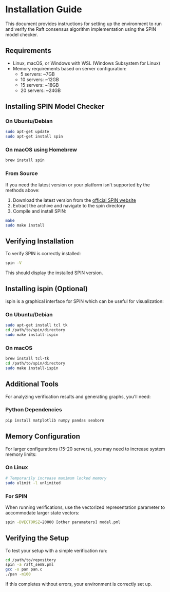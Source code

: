 # Installation Guide

This document provides instructions for setting up the environment to run and verify the Raft consensus algorithm implementation using the SPIN model checker.

## Requirements

- Linux, macOS, or Windows with WSL (Windows Subsystem for Linux)
- Memory requirements based on server configuration:
  - 5 servers: ~7GB
  - 10 servers: ~12GB
  - 15 servers: ~18GB
  - 20 servers: ~24GB

## Installing SPIN Model Checker

### On Ubuntu/Debian

```bash
sudo apt-get update
sudo apt-get install spin
```

### On macOS using Homebrew

```bash
brew install spin
```

### From Source

If you need the latest version or your platform isn't supported by the methods above:

1. Download the latest version from the [official SPIN website](http://spinroot.com/spin/whatispin.html)
2. Extract the archive and navigate to the spin directory
3. Compile and install SPIN:

```bash
make
sudo make install
```

## Verifying Installation

To verify SPIN is correctly installed:

```bash
spin -V
```

This should display the installed SPIN version.

## Installing ispin (Optional)

ispin is a graphical interface for SPIN which can be useful for visualization:

### On Ubuntu/Debian

```bash
sudo apt-get install tcl tk
cd /path/to/spin/directory
sudo make install-ispin
```

### On macOS

```bash
brew install tcl-tk
cd /path/to/spin/directory
sudo make install-ispin
```

## Additional Tools

For analyzing verification results and generating graphs, you'll need:

### Python Dependencies

```bash
pip install matplotlib numpy pandas seaborn
```

## Memory Configuration

For larger configurations (15-20 servers), you may need to increase system memory limits:

### On Linux

```bash
# Temporarily increase maximum locked memory
sudo ulimit -l unlimited
```

### For SPIN

When running verifications, use the vectorized representation parameter to accommodate larger state vectors:

```bash
spin -DVECTORSZ=20000 [other parameters] model.pml
```

## Verifying the Setup

To test your setup with a simple verification run:

```bash
cd /path/to/repository
spin -a raft_sem8.pml
gcc -o pan pan.c
./pan -m100
```

If this completes without errors, your environment is correctly set up.
